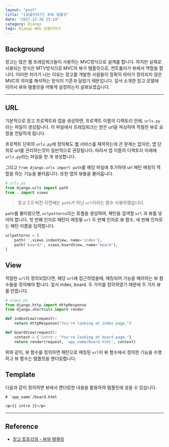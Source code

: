 ```yaml
---
layout: "post"
title: "[감귤이야기] 뷰와 템플릿"
date: "2017-12-26 23:14"
category: Django
tags: Django Web 감귤이야기
---
```


## Background
장고는 많은 웹 프레임워크들이 사용하는 MVC방식으로 설계를 합니다. 하지만 실제로 사용되는 방식은 MTV방식으로 MVC의 뷰가 템플릿으로, 컨트롤러가 뷰에서 역할을 합니다. 이러한 차이가 나는 이유는 장고를 개발한 사람들이 정확히 의미가 정의되지 않은 MVC의 의미를 해석하는 방식이 기존과 달랐기 때문입니다. 앞서 소개한 장고 모델에 이어서 뷰와 템플릿을 어떻게 설정하는지 살펴보겠습니다.

---

## URL
기본적으로 장고 프로젝트와 앱을 생성하면, 프로젝트 이름의 디렉토리 안에, `urls.py`라는 파일이 생성됩니다. 이 파일에서 프레임워크는 받은 url을 파싱하여 적절한 뷰로 요청을 전달하게 됩니다.

프로젝트 단위의 `urls.py`에 정의해도 웹 서비스를 제작하는데 큰 문제는 없지만, 앱 단위로 url를 관리하는것이 일반적으로 권장됩니다. 따라서 앱 이름의 디렉토리 아래에 `urls.py`라는 파일을 한 개 생성합니다.

그리고 `from django.urls import path`를 해당 파일에 추가하여 url 패턴 매칭의 역할을 하는 기능을 불러옵니다. 또한 앱의 뷰들을 불러옵니다.

```python
# urls.py
from django.urls import path
from . import views
```
> 장고 2.0 버전 이전에는 `path`가 아닌 `url`이라는 함수 사용하였습니다.

`path`를 불러왔으면, `urlpatterns`라는 튜플을 생성하여, 패턴을 검색할 `url` 과 뷰를 넣어야 합니다. 첫 번째 인자로 패턴이 매칭될 `url` 두 번째 인자로 뷰 함수, 세 번째 인자로는 패턴 이름을 입력합니다.


```python
urlpatterns = [
    path('',views.indexView, name='index'),
    path('board/', views.boardView, name='board'),
]
```


## View
적절한 `url`이 정의되었다면, 해당 `url`에 접근하였을때, 매칭되어 기능을 해야하는 뷰 함수들을 정의해야 합니다. 앞서 index, board. 두 가지를 정의하였기 때문에 두 가지 뷰를 만듭니다.

```python
# views.py
from django.http import HttpResponse
from django.shortcuts import render

def indexView(request):
    return HttpResponse("You're looking at index page.")

def boardView(request):
    context = {'intro': "You're looking at board page."}
    return render(request, 'app_name/board.html', context)
```

위와 같이, 뷰 함수를 정의하면 패턴으로 매칭된 `url`이 뷰 함수에서 정의한 기능을 수행하고 뷰 함수는 템플릿을 랜더링합니다.

## Template
다음과 같이 정의하면 뷰에서 랜더링한 내용을 활용하여 템플릿에 넣을 수 있습니다.

```html
# `app_name`/board.html

<p>{{ intro }}</p>

```

---

## Reference
* [장고 튜토리얼 - 뷰와 템플릿](https://docs.djangoproject.com/en/2.0/intro/tutorial03/)
